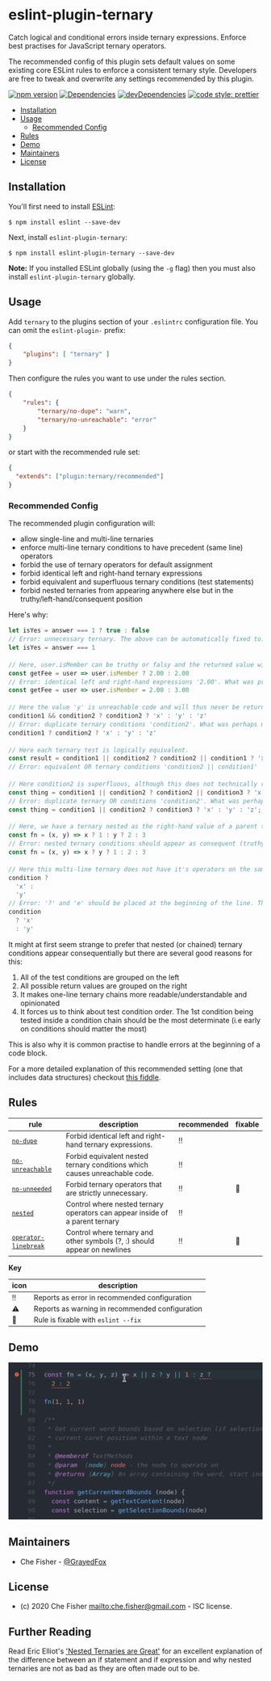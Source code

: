 # eslint-plugin-ternary

Catch logical and conditional errors inside ternary expressions. Enforce best practises for
JavaScript ternary operators.

The recommended config of this plugin sets default values on some existing core ESLint rules to
enforce a consistent ternary style. Developers are free to tweak and overwrite any settings
recommended by this plugin.

[![npm version](https://badge.fury.io/js/eslint-plugin-ternary.svg)](https://badge.fury.io/js/eslint-plugin-ternary)
[![Dependencies](https://david-dm.org/grayedfox/eslint-plugin-ternary.svg)](https://david-dm.org/grayedfox/eslint-plugin-ternary)
[![devDependencies](https://david-dm.org/grayedfox/eslint-plugin-ternary/dev-status.svg)](https://david-dm.org/grayedfox/eslint-plugin-ternary?type=dev)
[![code style: prettier](https://img.shields.io/badge/code_style-prettier-ff69b4.svg)](https://github.com/prettier/prettier)

- [Installation](#installation)
- [Usage](#usage)
  - [Recommended Config](#recommended-config)
- [Rules](#rules)
- [Demo](#demo)
- [Maintainers](#maintainers)
- [License](#license)

## Installation

You'll first need to install [ESLint](http://eslint.org):

```
$ npm install eslint --save-dev
```

Next, install `eslint-plugin-ternary`:

```
$ npm install eslint-plugin-ternary --save-dev
```

**Note:** If you installed ESLint globally (using the `-g` flag) then you must
also install `eslint-plugin-ternary` globally.

## Usage

Add `ternary` to the plugins section of your `.eslintrc` configuration file. You can omit the
`eslint-plugin-` prefix:

```json
{
    "plugins": [ "ternary" ]
}
```


Then configure the rules you want to use under the rules section.

```json
{
    "rules": {
        "ternary/no-dupe": "warn",
        "ternary/no-unreachable": "error"
    }
}
```

or start with the recommended rule set:

```json
{
  "extends": ["plugin:ternary/recommended"]
}
```

### Recommended Config

The recommended plugin configuration will:

- allow single-line and multi-line ternaries
- enforce multi-line ternary conditions to have precedent (same line) operators
- forbid the use of ternary operators for default assignment
- forbid identical left and right-hand ternary expressions
- forbid equivalent and superfluous ternary conditions (test statements)
- forbid nested ternaries from appearing anywhere else but in the truthy/left-hand/consequent position

Here's why:

```js
let isYes = answer === 1 ? true : false
// Error: unnecessary ternary. The above can be automatically fixed to:
let isYes = answer === 1

// Here, user.isMember can be truthy or falsy and the returned value will still be 2.00
const getFee = user => user.isMember ? 2.00 : 2.00
// Error: identical left and right-hand expressions '2.00'. What was probably meant:
const getFee = user => user.isMember = 2.00 : 3.00

// Here the value 'y' is unreachable code and will thus never be returned
condition1 && condition2 ? condition2 ? 'x' : 'y' : 'z'
// Error: duplicate ternary conditions 'condition2'. What was perhaps meant:
condition1 ? condition2 ? 'x' : 'y' : 'z'

// Here each ternary test is logically equivalent.
const result = condition1 || condition2 ? condition2 || condition1 ? 'x' : 'y' : 'z';
// Error: equivalent OR ternary conditions 'condition2 || condition1'

// Here condition2 is superfluous, although this does not technically result in unreachable code
const thing = condition1 || condition2 ? condition2 || condition3 ? 'x' : 'y' : 'z';
// Error: duplicate ternary OR conditions 'condition2'. What was perhaps meant:
const thing = condition1 || condition2 ? condition3 ? 'x' : 'y' : 'z';

// Here, we have a ternary nested as the right-hand value of a parent ternary:
const fn = (x, y) => x ? 1 : y ? 2 : 3
// Error: nested ternary conditions should appear as consequent (truthy) clause. Prefer:
const fn = (x, y) => x ? y ? 1 : 2 : 3

// Here this multi-line ternary does not have it's operators on the same line
condition ?
  'x' :
  'y'
// Error: '?' and 'e' should be placed at the beginning of the line. This can be automatically fixed to:
condition
  ? 'x'
  : 'y'
```

It might at first seem strange to prefer that nested (or chained) ternary conditions appear
consequentially but there are several good reasons for this:

1. All of the test conditions are grouped on the left
2. All possible return values are grouped on the right
3. It makes one-line ternary chains more readable/understandable and opinionated
4. It forces us to think about test condition order. The 1st condition being tested inside a
   condition chain should be the most determinate (i.e early on conditions should matter the most)

This is also why it is common practise to handle errors at the beginning of a code block.

For a more detailed explanation of this recommended setting (one that includes data structures)
checkout [this fiddle][1].

## Rules

| rule                                                     | description                                                                      | recommended | fixable  |
| -------------------------------------------------------- | -------------------------------------------------------------------------------- | ----------- | -------- |
| [`no-dupe`][no-dupe]                                     | Forbid identical left and right-hand ternary expressions.                        | :bangbang:  |          |
| [`no-unreachable`][no-unreachable]                       | Forbid equivalent nested ternary conditions which causes unreachable code.       | :bangbang:  |          |
| [`no-unneeded`][no-unneeded]                             | Forbid ternary operators that are strictly unnecessary.                          | :bangbang:  | :wrench: |
| [`nested`][nested]                                       | Control where nested ternary operators can appear inside of a parent ternary     | :bangbang:  |          |
| [`operator-linebreak`][operator-linebreak]               | Control where ternary and other symbols (?, :) should appear on newlines         | :bangbang:  | :wrench: |

**Key**

| icon       | description                                     |
| ---------- | ----------------------------------------------- |
| :bangbang: | Reports as error in recommended configuration   |
| :warning:  | Reports as warning in recommended configuration |
| :wrench:   | Rule is fixable with `eslint --fix`             |

## Demo

[![ternary linting demo](./media/eslint-plugin-demo.gif)](./media/eslint-plugin-demo.gif)

## Maintainers

- Che Fisher - [@GrayedFox][]

## License

- (c) 2020 Che Fisher <mailto:che.fisher@gmail.com> - ISC license.

## Further Reading

Read Eric Elliot's ['Nested Ternaries are Great'][0] for an excellent explanation of the difference
between an if statement and if expression and why nested ternaries are not as bad as they are often
made out to be.

[0]: https://medium.com/javascript-scene/nested-ternaries-are-great-361bddd0f340
[1]: https://jsfiddle.net/fxL5wchd/5/

[no-dupe]: docs/rules/no-dupe.md
[no-unreachable]: docs/rules/no-unreachable.md
[no-unneeded]: https://eslint.org/docs/rules/no-unneeded-ternary
[nested]: https://github.com/getify/eslint-plugin-proper-ternary#then-nesting
[operator-linebreak]: https://eslint.org/docs/rules/operator-linebreak
[@GrayedFox]: https://github.com/grayedfox
